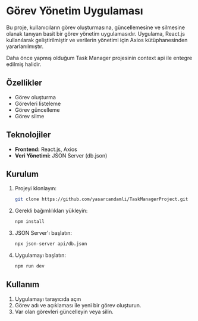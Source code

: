 # Görev Yönetim Uygulaması

Bu proje, kullanıcıların görev oluşturmasına, güncellemesine ve silmesine olanak tanıyan basit bir görev yönetim uygulamasıdır. Uygulama, React.js kullanılarak geliştirilmiştir ve verilerin yönetimi için Axios kütüphanesinden yararlanılmıştır.

Daha önce yapmış olduğum Task Manager projesinin context api ile entegre edilmiş halidir.

## Özellikler

- Görev oluşturma
- Görevleri listeleme
- Görev güncelleme
- Görev silme

## Teknolojiler

- **Frontend:** React.js, Axios
- **Veri Yönetimi:** JSON Server (db.json)

## Kurulum

1. Projeyi klonlayın:

   ```bash
   git clone https://github.com/yasarcandamli/TaskManagerProject.git
   ```

2. Gerekli bağımlılıkları yükleyin:

   ```bash
   npm install
   ```

3. JSON Server'ı başlatın:

   ```bash
   npx json-server api/db.json
   ```

4. Uygulamayı başlatın:
   ```bash
   npm run dev
   ```

## Kullanım

1. Uygulamayı tarayıcıda açın
2. Görev adı ve açıklaması ile yeni bir görev oluşturun.
3. Var olan görevleri güncelleyin veya silin.
